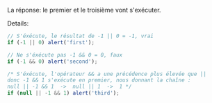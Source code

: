 La réponse: le premier et le troisième vont s'exécuter.

Details:

```js run
// S'éxécute, le résultat de -1 || 0 = -1, vrai
if (-1 || 0) alert('first');

// Ne s'éxécute pas -1 && 0 = 0, faux
if (-1 && 0) alert('second');

/* S'éxécute, l'opérateur && a une précédence plus élevée que ||
donc -1 && 1 s'exécute en premier, nous donnant la chaîne :
null || -1 && 1  ->  null || 1  ->  1 */
if (null || -1 && 1) alert('third');
```

